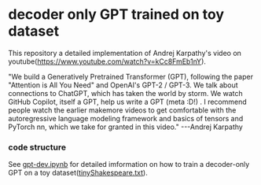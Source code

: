 # decoder only GPT trained on toy dataset

This repository a detailed implementation of Andrej Karpathy's video on youtube(https://www.youtube.com/watch?v=kCc8FmEb1nY).

"We build a Generatively Pretrained Transformer (GPT), following the paper "Attention is All You Need" and OpenAI's GPT-2 / GPT-3. We talk about connections to ChatGPT, which has taken the world by storm. We watch GitHub Copilot, itself a GPT, help us write a GPT (meta :D!) . I recommend people watch the earlier makemore videos to get comfortable with the autoregressive language modeling framework and basics of tensors and PyTorch nn, which we take for granted in this video."
                                                                                                                                                          ---Andrej Karpathy
### code structure

See [gpt-dev.ipynb](./[gpt-dev.ipynb) for detailed imformation on how to train a decoder-only GPT on a toy dataset([tinyShakespeare.txt](./tinyShakespeare.txt)).
